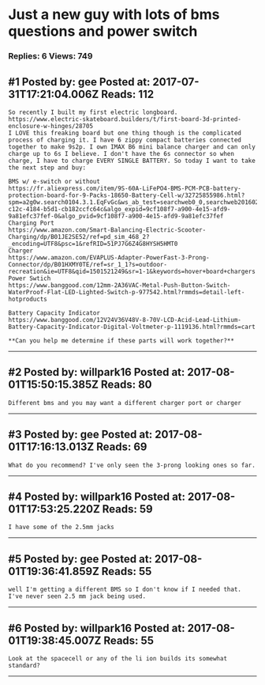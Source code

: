# Just a new guy with lots of bms questions and power switch

### Replies: 6 Views: 749

## \#1 Posted by: gee Posted at: 2017-07-31T17:21:04.006Z Reads: 112

```
So recently I built my first electric longboard.  
https://www.electric-skateboard.builders/t/first-board-3d-printed-enclosure-w-hinges/28705
I LOVE this freaking board but one thing though is the complicated process of charging it. I have 6 zippy compact batteries connected together to make 9s2p. I own IMAX B6 mini balance charger and can only charge up to 6s I believe. I don't have the 6s connector so when charge, I have to charge EVERY SINGLE BATTERY. So today I want to take the next step and buy: 

BMS w/ e-switch or without
https://fr.aliexpress.com/item/9S-60A-LiFePO4-BMS-PCM-PCB-battery-protection-board-for-9-Packs-18650-Battery-Cell-w/32725855986.html?spm=a2g0w.search0104.3.1.EqFvGc&ws_ab_test=searchweb0_0,searchweb201602_3_10152_10065_10151_10068_10130_10084_10083_5370020_10080_10307_10082_10081_10110_10178_10137_10111_10060_10112_10113_10155_10114_10154_10056_10055_10054_10310_10312_10059_100031_10099_10078_10079_10103_10073_10102_10052_10053_10142_10107_10050_10051,searchweb201603_2,ppcSwitch_5&btsid=f9662fd7-c12c-4184-b5d1-cb182ccfc64c&algo_expid=9cf108f7-a900-4e15-afd9-9a81efc37fef-0&algo_pvid=9cf108f7-a900-4e15-afd9-9a81efc37fef
Charging Port
https://www.amazon.com/Smart-Balancing-Electric-Scooter-Charging/dp/B01JE2SE52/ref=pd_sim_468_2?_encoding=UTF8&psc=1&refRID=51PJ7G6Z4G8HYSH5HMT0
Charger
https://www.amazon.com/EVAPLUS-Adapter-PowerFast-3-Prong-Connector/dp/B01HXMY0TE/ref=sr_1_1?s=outdoor-recreation&ie=UTF8&qid=1501521249&sr=1-1&keywords=hover+board+chargers
Power Swtich
https://www.banggood.com/12mm-2A36VAC-Metal-Push-Button-Switch-WaterProof-Flat-LED-Lighted-Switch-p-977542.html?rmmds=detail-left-hotproducts

Battery Capacity Indicator
https://www.banggood.com/12V24V36V48V-8-70V-LCD-Acid-Lead-Lithium-Battery-Capacity-Indicator-Digital-Voltmeter-p-1119136.html?rmmds=cart

**Can you help me determine if these parts will work together?**
```

---
## \#2 Posted by: willpark16 Posted at: 2017-08-01T15:50:15.385Z Reads: 80

```
Different bms and you may want a different charger port or charger
```

---
## \#3 Posted by: gee Posted at: 2017-08-01T17:16:13.013Z Reads: 69

```
What do you recommend? I've only seen the 3-prong looking ones so far.
```

---
## \#4 Posted by: willpark16 Posted at: 2017-08-01T17:53:25.220Z Reads: 59

```
I have some of the 2.5mm jacks
```

---
## \#5 Posted by: gee Posted at: 2017-08-01T19:36:41.859Z Reads: 55

```
well I'm getting a different BMS so I don't know if I needed that. I've never seen 2.5 mm jack being used.
```

---
## \#6 Posted by: willpark16 Posted at: 2017-08-01T19:38:45.007Z Reads: 55

```
Look at the spacecell or any of the li ion builds its somewhat standard?
```

---

